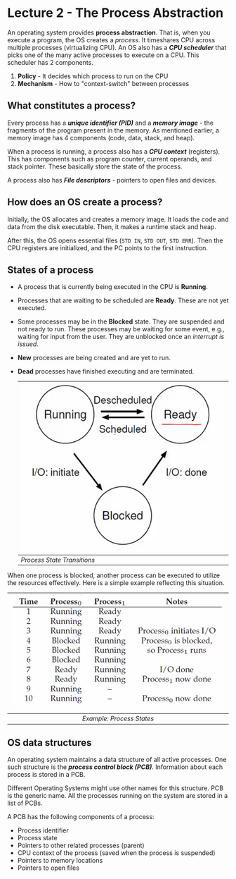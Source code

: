 # Lecture 2 - The Process Abstraction

An operating system provides **process abstraction**. That is, when you execute a program, the OS creates a *process*. It timeshares CPU across multiple processes (virtualizing CPU). An OS also has a ***CPU scheduler*** that picks one of the many active processes to execute on a CPU. This scheduler has 2 components. 

1. **Policy** - It decides which process to run on the CPU
2. **Mechanism** - How to "context-switch" between processes

## What constitutes a process?

Every process has a ***unique identifier (PID)*** and a ***memory image*** - the fragments of the program present in the memory. As mentioned earlier, a memory image has 4 components (code, data, stack, and heap). 

When a process is running, a process also has a ***CPU context*** (registers). This has components such as program counter, current operands, and stack pointer. These basically store the state of the process.

A process also has ***File descriptors*** - pointers to open files and devices.

## How does an OS create a process?

Initially, the OS allocates and creates a memory image. It loads the code and data from the disk executable. Then, it makes a runtime stack and heap.

After this, the OS opens essential files (`STD IN`, `STD OUT`, `STD ERR`). Then the CPU registers are initialized, and the PC points to the first instruction.

## States of a process

- A process that is currently being executed in the CPU is **Running**.

- Processes that are waiting to be scheduled are **Ready**. These are not yet executed.

- Some processes may be in the **Blocked** state. They are suspended and not ready to run. These processes may be waiting for some event, e.g., waiting for input from the user. They are unblocked once an *interrupt is issued*.

- **New** processes are being created and are yet to run.

- **Dead** processes have finished executing and are terminated.

  | ![image-20210726215935642](lecture2.assets/image-20210726215935642.png) |
  | ------------------------------------------------------------ |
  | *Process State Transitions*                                  |

When one process is blocked, another process can be executed to utilize the resources effectively. Here is a simple example reflecting this situation.

| ![image-20210726220829735](lecture2.assets/image-20210726220829735.png) |
| :----------------------------------------------------------: |
|                  *Example: Process States*                   |

## OS data structures

An operating system maintains a data structure of all active processes. One such structure is the ***process control block (PCB)***. Information about each process is stored in a PCB.

Different Operating Systems might use other names for this structure. PCB is the generic name. All the processes running on the system are stored in a list of PCBs.

A PCB has the following components of a process:

- Process identifier
- Process state
- Pointers to other related processes (parent)
- CPU context of the process (saved when the process is suspended)
- Pointers to memory locations
- Pointers to open files

